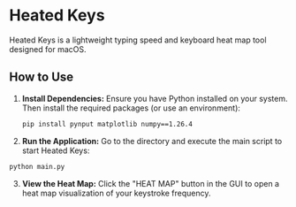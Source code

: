 # Heated Keys

Heated Keys is a lightweight typing speed and keyboard heat map tool designed for macOS.

## How to Use

1. **Install Dependencies:**
   Ensure you have Python installed on your system. Then install the required packages (or use an environment):

   ```bash
   pip install pynput matplotlib numpy==1.26.4
   ```
3. **Run the Application:**
  Go to the directory and execute the main script to start Heated Keys:

  ```bash
  python main.py
  ```

3. **View the Heat Map:**
  Click the "HEAT MAP" button in the GUI to open a heat map visualization of your keystroke frequency.



